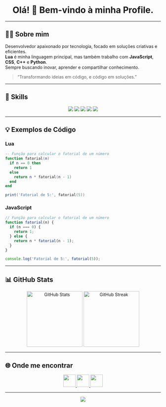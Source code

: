 <!-- Título de boas-vindas -->
<h1 align="center">Olá! 👋 Bem-vindo à minha Profile.</h1>

---

## 🙋‍♂️ Sobre mim

Desenvolvedor apaixonado por tecnologia, focado em soluções criativas e eficientes.<br>
**Lua** é minha linguagem principal, mas também trabalho com **JavaScript**, **CSS**, **C++** e **Python**.<br>
Sempre buscando inovar, aprender e compartilhar conhecimento.

> “Transformando ideias em código, e código em soluções.”

---

## 🚀 Skills

<p align="center">
  <img src="https://img.shields.io/badge/Lua-Expert-1e90ff?style=for-the-badge&logo=lua&logoColor=white"/>
  <img src="https://img.shields.io/badge/JavaScript-Avançado-f7df1e?style=for-the-badge&logo=javascript&logoColor=black"/>
  <img src="https://img.shields.io/badge/CSS-Avançado-1572b6?style=for-the-badge&logo=css3&logoColor=white"/>
  <img src="https://img.shields.io/badge/C++-Intermediário-00599C?style=for-the-badge&logo=c%2B%2B&logoColor=white"/>
  <img src="https://img.shields.io/badge/Python-Intermediário-3776AB?style=for-the-badge&logo=python&logoColor=white"/>
</p>

---

## 💡 Exemplos de Código

### Lua
```lua
-- Função para calcular o fatorial de um número
function fatorial(n)
  if n == 0 then
    return 1
  else
    return n * fatorial(n - 1)
  end
end

print('Fatorial de 5:', fatorial(5))
```

### JavaScript
```javascript
// Função para calcular o fatorial de um número
function fatorial(n) {
  if (n === 0) {
    return 1;
  } else {
    return n * fatorial(n - 1);
  }
}

console.log('Fatorial de 5:', fatorial(5));
```

---

## 📊 GitHub Stats

<p align="center">
  <img src="https://github-readme-stats.vercel.app/api?username=luandemello1&show_icons=true&theme=tokyonight" alt="GitHub Stats" height="180"/>
  <img src="https://github-readme-streak-stats.herokuapp.com/?user=luandemello1&theme=tokyonight" alt="GitHub Streak" height="180"/>
</p>

---

## 🌐 Onde me encontrar

<p align="center">
  <a href="https://www.youtube.com/@luandemello1" target="_blank">
    <img src="https://img.shields.io/badge/YouTube-FF0000?style=for-the-badge&logo=youtube&logoColor=white" height="40"/>
  </a>
  <a href="https://discord.com/users/luandemello1" target="_blank">
    <img src="https://img.shields.io/badge/Discord-5865F2?style=for-the-badge&logo=discord&logoColor=white" height="40"/>
  </a>
  <a href="https://instagram.com/luandemello1" target="_blank">
    <img src="https://img.shields.io/badge/Instagram-E4405F?style=for-the-badge&logo=instagram&logoColor=white" height="40"/>
  </a>
</p>

---

<p align="center">
  <img src="https://capsule-render.vercel.app/api?type=waving&color=1e90ff&height=120&section=footer"/>
</p>
